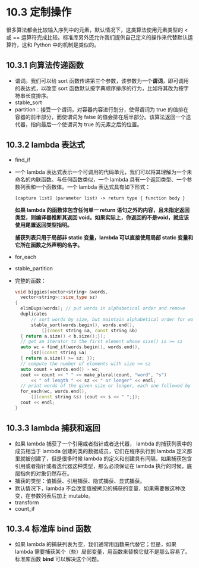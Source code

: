 # 10.3 定制操作

很多算法都会比较输入序列中的元素，默认情况下，这类算法使用元素类型的 < 或 == 运算符完成比较。标准库另外还允许我们提供自己定义的操作来代替默认运算符，这和 Python 中的机制是类似的。

## 10.3.1 向算法传递函数

- 谓词。我们可以给 sort 函数传递第三个参数，该参数为一个**谓词**，即可调用的表达式，以改变 sort 函数默认按字典顺序排序的行为，比如将其改为按字符串长度排序。
- stable_sort
- partition：接受一个谓词，对容器内容进行划分，使得谓词为 true 的值排在容器的前半部分，而使谓词为 false 的值会排在后半部分。该算法返回一个迭代器，指向最后一个使谓词为 true 的元素之后的位置。

## 10.3.2 lambda 表达式

- find_if

- 一个 lambda 表达式表示一个可调用的代码单元，我们可以将其理解为一个未命名的内联函数。与任何函数类似，一个 lambda 具有一个返回类型、一个参数列表和一个函数体。一个 lambda 表达式具有如下形式：

  ```
  [capture list] (parameter list) -> return type { function body }
  ```

  **如果 lambda 的函数体包含任何单一 return 语句之外的内容，且未指定返回类型，则编译器推断其返回 void。如果实际上，你返回的不是void，就应该使用尾置返回类型指明。**

  **捕获列表只用于局部非 static 变量，lambda 可以直接使用局部 static 变量和它所在函数之外声明的名字。**

- for_each

- stable_partition

- 完整的函数：

  ```c++
  void biggies(vector<string> &words,
  	vector<string>::size_type sz)
  {
  	elimDups(words); // put words in alphabetical order and remove
  	duplicates
  		// sort words by size, but maintain alphabetical order for words of the same size
  		stable_sort(words.begin(), words.end(),
  			[](const string &a, const string &b)
  	{ return a.size() < b.size();});
  	// get an iterator to the first element whose size() is >= sz
  	auto wc = find_if(words.begin(), words.end(),
  		[sz](const string &a)
  	{ return a.size() >= sz; });
  	// compute the number of elements with size >= sz
  	auto count = words.end() - wc;
  	cout << count << " " << make_plural(count, "word", "s")
  		<< " of length " << sz << " or longer" << endl;
  	// print words of the given size or longer, each one followed by a space
  	for_each(wc, words.end(),
  		[](const string &s) {cout << s << " ";});
  	cout << endl;
  }
  ```

## 10.3.3 lambda 捕获和返回

- 如果 lambda 捕获了一个引用或者指针或者迭代器， lambda 的捕获列表中的成员相当于 lambda 创建的类的数据成员，它们在程序执行到 lambda 定义那里就被创建了，但是很多时候 lambda 的定义和创建具有间隔，如果捕获包含引用或者指针或者迭代器这种类型，那么必须保证在 lambda 执行的时候，底层指向的对象仍然存在。
- 捕获的类型：值捕获、引用捕获、隐式捕获、显式捕获。
- 默认情况下，lambda 不会改变值被拷贝的捕获的变量，如果需要做这种改变，在参数列表后加上 mutable。
- transform
- count_if

## 10.3.4 标准库 bind 函数

- 如果 lambda 的捕获列表为空，我们通常用函数来代替它；但是，如果 lambda 需要捕获某个（些）局部变量，用函数来替换它就不是那么容易了。标准库函数 **bind** 可以解决这个问题。
